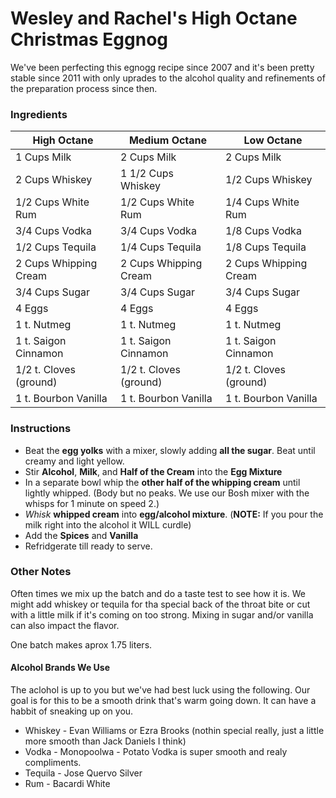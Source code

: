 # Wesley and Rachel's High Octane Christmas Eggnog
We've been perfecting this egnogg recipe since 2007 and it's been pretty stable since 2011 with only uprades to the alcohol quality and refinements of the preparation process since then.

### Ingredients

High Octane                   |Medium Octane         |Low Octane
---                           |---                   |---
1 Cups Milk                   |2 Cups Milk           |2 Cups Milk
2 Cups Whiskey                |1 1/2 Cups Whiskey    |1/2 Cups Whiskey
1/2 Cups White Rum            |1/2 Cups White Rum    |1/4 Cups White Rum
3/4 Cups Vodka                |3/4 Cups Vodka        |1/8 Cups Vodka
1/2 Cups Tequila              |1/4 Cups Tequila      |1/8 Cups Tequila
2 Cups Whipping Cream         |2 Cups Whipping Cream |2 Cups Whipping Cream
3/4 Cups Sugar                |3/4 Cups Sugar        |3/4 Cups Sugar
4 Eggs                        |4 Eggs                |4 Eggs                          
1 t. Nutmeg                   |1 t. Nutmeg           |1 t. Nutmeg
1 t. Saigon Cinnamon          |1 t. Saigon Cinnamon  |1 t. Saigon Cinnamon
1/2 t. Cloves (ground)        |1/2 t. Cloves (ground)|1/2 t. Cloves (ground)
1 t. Bourbon Vanilla          |1 t. Bourbon Vanilla  |1 t. Bourbon Vanilla

### Instructions
* Beat the **egg yolks** with a mixer, slowly adding **all the sugar**. Beat until creamy and light yellow.
* Stir **Alcohol**, **Milk**, and **Half of the Cream** into the **Egg Mixture**
* In a separate bowl whip the **other half of the whipping cream** until lightly whipped. (Body but no peaks. We use our Bosh mixer with the whisps for 1 minute on speed 2.)
* _Whisk_ **whipped cream** into **egg/alcohol mixture**. (**NOTE:** If you pour the milk right into the alcohol it WILL curdle)
* Add the **Spices** and **Vanilla**
* Refridgerate till ready to serve.

### Other Notes
Often times we mix up the batch and do a taste test to see how it is. We might add whiskey or tequila for tha special back of the throat bite or cut with a little milk if it's coming on too strong. Mixing in sugar and/or vanilla can also impact the flavor.

One batch makes aprox 1.75 liters.

#### Alcohol Brands We Use
The aclohol is up to you but we've had best luck using the following. Our goal is for this to be a smooth drink that's warm going down. It can have a habbit of sneaking up on you.

* Whiskey - Evan Williams or Ezra Brooks (nothin special really, just a little more smooth than Jack Daniels I think)
* Vodka - Monopoolwa - Potato Vodka is super smooth and realy compliments.
* Tequila - Jose Quervo Silver
* Rum - Bacardi White
